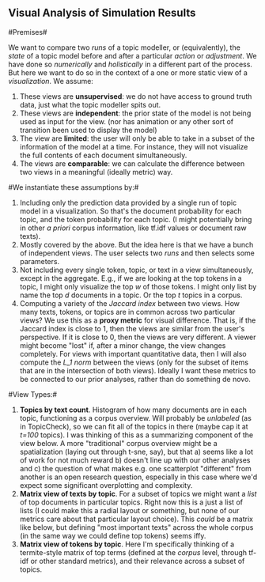 ## Visual Analysis of Simulation Results ##

#Premises#

We want to compare two *runs* of a topic modeller, or (equivalently), the *state* of a topic model before and after a particular *action* or *adjustment*. We have done so *numerically* and *holistically* in a different part of the process. But here we want to do so in the context of a one or more static view of a *visualization*. We assume:

1. These views are **unsupervised**: we do not have access to ground truth data, just what the topic modeller spits out.
2. These views are **independent**: the prior state of the model is not being used as input for the view. (nor has animation or any other sort of transition been used to display the model)
3. The view are **limited**: the user will only be able to take in a subset of the information of the model at a time. For instance, they will not visualize the full contents of each document simultaneously.
4. The views are **comparable**: we can calculate the difference between two views in a meaningful (ideally metric) way.

#We instantiate these assumptions by:#
1. Including only the prediction data provided by a single run of topic model in a visualization. So that's the document probability for each topic, and the token probability for each topic. (I might potentially bring in other *a priori* corpus information, like tf.idf values or document raw texts).
2. Mostly covered by the above. But the idea here is that we have a bunch of independent views. The user selects two *runs* and then selects some parameters.
3. Not including every single token, topic, or text in a view simultaneously, except in the aggregate. E.g., if we are looking at the top tokens in a topic, I might only visualize the top *w* of those tokens. I might only list by name the top *d* documents in a topic. Or the top *t* topics in a corpus.
4. Computing a variety of the *Jaccard index* between two views. How many texts, tokens, or topics are in common across two particular views? We use this as a **proxy metric** for visual difference. That is, if the Jaccard index is close to 1, then the views are similar from the user's perspective. If it is close to 0, then the views are very different. A viewer might become "lost" if, after a minor change, the view changes completely. For views with important quantitative data, then I will also compute the *L_1 norm* between the views (only for the subset of items that are in the intersection of both views). Ideally I want these metrics to be connected to our prior analyses, rather than do something de novo.

#View Types:#
1. **Topics by text count**. Histogram of how many documents are in each topic, functioning as a corpus overview. Will probably be *unlabeled* (as in TopicCheck), so we can fit all of the topics in there (maybe cap it at *t=100* topics). I was thinking of this as a summarizing component of the view below. A more "traditional" corpus overview might be a spatialization (laying out through t-sne, say), but that a) seems like a lot of work for not much reward b) doesn't line up with our other analyses and c) the question of what makes e.g. one scatterplot "different" from another is an open research question, especially in this case where we'd expect some significant overplotting and complexity.
2. **Matrix view of texts by topic**. For a subset of topics we might want a *list* of top documents in particular topics. Right now this is a just a list of lists (I could make this a radial layout or something, but none of our metrics care about that particular layout choice). This *could* be a matrix like below, but defining "most important texts" across the whole corpus (in the same way we could define top tokens) seems iffy.
3. **Matrix view of tokens by topic**. Here I'm specifically thinking of a termite-style matrix of top terms (defined at the *corpus* level, through tf-idf or other standard metrics), and their relevance across a subset of topics.
